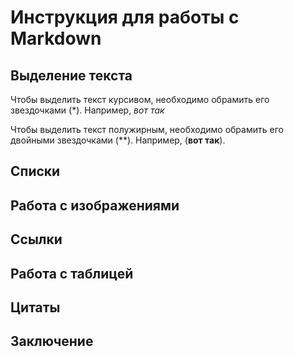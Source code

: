 # Инструкция для работы с Markdown

## Выделение текста
Чтобы выделить текст курсивом, необходимо обрамить его звездочками (*). Например, *вот так*

Чтобы выделить текст полужирным, необходимо обрамить его двойными звездочками (**). Например, (**вот так**).

## Списки

## Работа с изображениями

## Ссылки

## Работа с таблицей

## Цитаты

## Заключение

